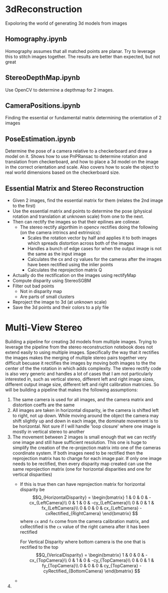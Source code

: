 # 3dReconstruction
Expoloring the world of generating 3d models from images

## Homography.ipynb
Homography assumes that all matched points are planar. Try to leverage this to stitch images together. The results are better than expected, but not great

## StereoDepthMap.ipynb
Use OpenCV to determine a depthmap for 2 images.

## CameraPositions.ipynb
Finding the essential or fundamental matrix determining the orientation of 2 images

## PoseEstimation.ipynb
Determine the pose of a camera relative to a checkerboard and draw a model on it. Shows how to use PnPRansac to determine rotation and translation from checkerboard, and how to place a 3d model on the image in the correct orientation and scale.  Also covers how to scale the object to real world dimensions based on the checkerboard size.

## Essential Matrix and Stereo Reconstruction
* Given 2 images, find the essential matrix for them (relates the 2nd image to the first)
* Use the essential matrix and points to determine the pose (physical rotation and translation at unknown scale) from one to the next.
* Then can rectify the images so that their epilines are colinear. 
  * The stereo rectify algorthim in opencv rectifies doing the following (on the camera intrincs and extrinsics):
    * Scales the rotation vector by half and applies it to both images which spreads distortion across both of the images
    * Handles a bunch of edge cases for when the output image is not the same as the input image
    * Calculates the cx and cy values for the cameras after the images have been rectified using the inlier points
    * Calculates the reprojection matrix Q
* Actually do the rectification on the images using rectifyMap
* Compute disparity using StereoSGBM
* Filter out bad points 
  * Not in disparity map
  * Are parts of small clusters
* Reproject the image to 3d (at unknown scale)
* Save the 3d points and their colors to a ply file



# Multi-View Stereo
Building a pipeline for creating 3d models from multiple images. Trying to leverage the pipeline from the stereo reconstruction notebook does not extend easily to using multiple images. Specifically the way that it rectifies the images makes the merging of multiple stereo pairs together very difficult becuase it rectifies the images by moving both images to the the center of the the rotation in which adds complexity. The stereo rectify code is also very generic and handles a lot of cases that I am not particularly interested in, such as vertical stereo, different left and right image sizes, different output image size, different left and right calibration matricies. So will be building a pipeline that makes the following assumptions:
1. The same camera is used for all images, and the camera matrix and distortion coeffs are the same
2. All images are taken in horizontal disparity, ie the camera is shifted left to right, not up down. While moving around the object the camera may shift slightly up and down in each image, the dominate movement is to be horizontal. Not sure if I will handle 'loop closure' where one image is mostly in vertical stereo to another
3. The movement between 2 images is small enough that we can rectify one image and still have sufficient resolution. This one is huge to simplify the creation of the re-projection matrix into one of the cameras coordinate system. If both images need to be rectified then the reprojection matrix has to change for each image pair. If only one image needs to be rectified, then every disparity map created can use the same reprojection matrix (one for horizontal disparities and one for vertical disparities)
   * If this is true then can have reprojection matrix for horizontal disparity be 
        $$Q_{HorizontalDisparity} = \begin{bmatrix}
                1 & 0 & 0 & -cx_{LeftCamera}\\
                0 & 1 & 0 & -cy_{LeftCamera}\\
                0 & 0 & 1 & fx_{LeftCamera}\\
                0 & 0 & 0 & cx_{LeftCamera} - cxRectified_{RightCamera}
                \end{bmatrix} $$
        where `cx` and `fx` come from the camera calibration matrix, and cxRectified is the `cx` value of the right camera after it has been rectified
    
        For Vertical Disparity where bottom camera is the one that is rectified to the top
        $$Q_{VericalDisparity} = \begin{bmatrix}
                1 & 0 & 0 & -cx_{TopCamera}\\
                0 & 1 & 0 & -cy_{TopCamera}\\
                0 & 0 & 1 & fy_{TopCamera}\\
                0 & 0 & 0 & cy_{TopCamera} - cyRectified_{BottomCamera}
                \end{bmatrix} $$
    * 
4. 

